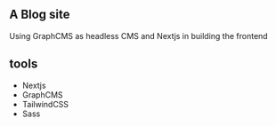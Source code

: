 ## A Blog site

Using GraphCMS as headless CMS and Nextjs in building the frontend

## tools
- Nextjs
- GraphCMS
- TailwindCSS
- Sass
